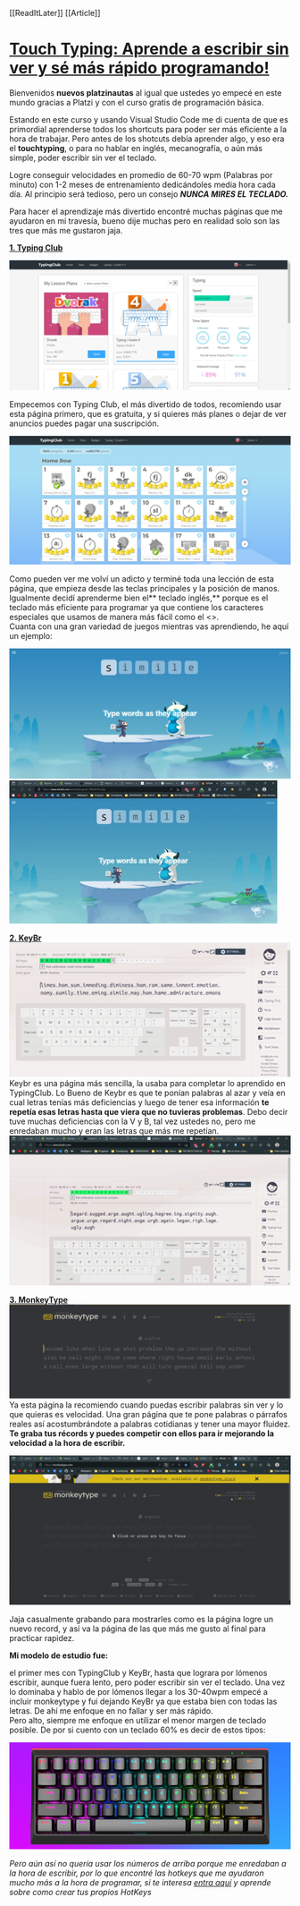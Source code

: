 [[ReadItLater]] [[Article]]

# [Touch Typing: Aprende a escribir sin ver y sé más rápido programando!](https://platzi.com/tutoriales/3208-programacion-basica/14668-touch-typing-aprende-a-escribir-sin-ver-y-se-mas-rapido-programando/)

Bienvenidos **nuevos platzinautas** al igual que ustedes yo empecé en este mundo gracias a Platzi y con el curso gratis de programación básica.

Estando en este curso y usando Visual Studio Code me di cuenta de que es primordial aprenderse todos los shortcuts para poder ser más eficiente a la hora de trabajar. Pero antes de los shotcuts debía aprender algo, y eso era el **touchtyping**, o para no hablar en inglés, mecanografía, o aún más simple, poder escribir sin ver el teclado.

Logre conseguir velocidades en promedio de 60-70 wpm (Palabras por minuto) con 1-2 meses de entrenamiento dedicándoles media hora cada día. Al principio será tedioso, pero un consejo ***NUNCA MIRES EL TECLADO.***

Para hacer el aprendizaje más divertido encontré muchas páginas que me ayudaron en mi travesía, bueno dije muchas pero en realidad solo son las tres que más me gustaron jaja.

**[1\. Typing Club](https://www.typingclub.com/)**

![](_Inbox/Read%20Later/assets/image.png)

Empecemos con Typing Club, el más divertido de todos, recomiendo usar esta página primero, que es gratuita, y si quieres más planes o dejar de ver anuncios puedes pagar una suscripción.

![](_Inbox/Read%20Later/assets/image-2.png)

Como pueden ver me volví un adicto y terminé toda una lección de esta página, que empieza desde las teclas principales y la posición de manos. Igualmente decidí aprenderme bien el\*\* teclado inglés,\*\* porque es el teclado más eficiente para programar ya que contiene los caracteres especiales que usamos de manera más fácil como el <>.  
Cuanta con una gran variedad de juegos mientras vas aprendiendo, he aquí un ejemplo:

![](_Inbox/Read%20Later/assets/image-4.png)  
![](_Inbox/Read%20Later/assets/giphy.gif)

**[2\. KeyBr](https://www.keybr.com/)**  
![](_Inbox/Read%20Later/assets/image-3.png)  
Keybr es una página más sencilla, la usaba para completar lo aprendido en TypingClub. Lo Bueno de Keybr es que te ponían palabras al azar y veía en cual letras tenías más deficiencias y luego de tener esa información **te repetía esas letras hasta que viera que no tuvieras problemas**. Debo decir tuve muchas deficiencias con la V y B, tal vez ustedes no, pero me enredaban mucho y eran las letras que más me repetían.  
![](_Inbox/Read%20Later/assets/a5e15751eceacbf5fee44db71a2c5436a05ca848.gif)

**[3\. MonkeyType](https://monkeytype.com/)**  
![](_Inbox/Read%20Later/assets/image-1.png)  
Ya esta página la recomiendo cuando puedas escribir palabras sin ver y lo que quieras es velocidad. Una gran página que te pone palabras o párrafos reales así acostumbrándote a palabras cotidianas y tener una mayor fluidez. **Te graba tus récords y puedes competir con ellos para ir mejorando la velocidad a la hora de escribir.**

![](_Inbox/Read%20Later/assets/9f67ba8d4add0bdaf1ae0c5a098207da958de3a2.gif)

Jaja casualmente grabando para mostrarles como es la página logre un nuevo record, y así va la página de las que más me gusto al final para practicar rapidez.

**Mi modelo de estudio fue:**

el primer mes con TypingClub y KeyBr, hasta que lograra por lómenos escribir, aunque fuera lento, pero poder escribir sin ver el teclado. Una vez lo dominaba y hablo de por lómenos llegar a los 30-40wpm empecé a incluir monkeytype y fui dejando KeyBr ya que estaba bien con todas las letras. De ahí me enfoque en no fallar y ser más rápido.  
Pero alto, siempre me enfoque en utilizar el menor margen de teclado posible. De por si cuento con un teclado 60% es decir de estos tipos:

![](_Inbox/Read%20Later/assets/teclado-60.jpg)

*Pero aún así no quería usar los números de arriba porque me enredaban a la hora de escribir, por lo que encontré las hotkeys que me ayudaron mucho más a la hora de programar, si te interesa [entra aquí](https://platzi.com/tutoriales/3208-programacion-basica/14669-hotkeys-la-manera-de-ser-mas-eficiente-programando/) y aprende sobre como crear tus propios HotKeys*